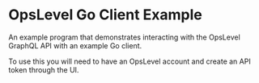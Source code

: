 # OpsLevel Go Client Example
An example program that demonstrates interacting with the OpsLevel GraphQL API with an example Go client.

To use this you will need to have an OpsLevel account and create an API token through the UI.